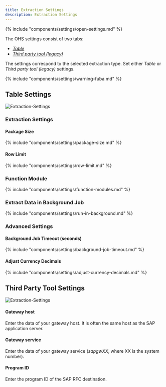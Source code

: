 ```yaml
---
title: Extraction Settings
description: Extraction Settings
---
```


{% include "components/settings/open-settings.md"  %}

The OHS settings consist of two tabs: 

- [*Table*](#table-settings)
- [*Third party tool (legacy)*](#third-party-tool-settings)

The settings correspond to the selected extraction type. Set either *Table* or *Third party tool (legacy)* settings.

{% include "components/settings/warning-fuba.md" %}

## Table Settings

![Extraction-Settings](../../assets/images/documentation/components/ohs/settings-tables.png)

### Extraction Settings

#### Package Size

{% include "components/settings/package-size.md" %}

#### Row Limit

{% include "components/settings/row-limit.md" %}

### Function Module

{% include "components/settings/function-modules.md" %}

### Extract Data in Background Job

{% include "components/settings/run-in-background.md" %}

### Advanced Settings

#### Background Job Timeout (seconds)

{% include "components/settings/background-job-timeout.md" %}

#### Adjust Currency Decimals

{% include "components/settings/adjust-currency-decimals.md" %}

## Third Party Tool Settings

![Extraction-Settings](../../assets/images/documentation/components/ohs/settings-third-party-tools.png)

#### Gateway host
Enter the data of your gateway host. It is often the same host as the SAP application server.

#### Gateway service
Enter the data of your gateway service (*sapgwXX*, where XX is the system number).

#### Program ID 
Enter the program ID of the SAP RFC destination.
